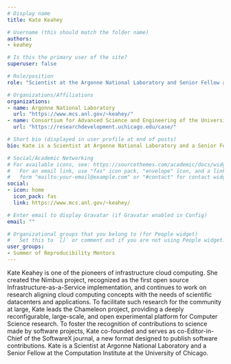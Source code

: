 ```yaml
---
# Display name
title: Kate Keahey

# Username (this should match the folder name)
authors:
- keahey

# Is this the primary user of the site?
superuser: false

# Role/position
role: "Scientist at the Argonne National Laboratory and Senior Fellow at the Computation Institute at the University of Chicago"

# Organizations/Affiliations
organizations:
- name: Argonne National Laboratory
  url: "https://www.mcs.anl.gov/~keahey/"
- name: Consortium for Advanced Science and Engineering of the University of Chicago
  url: "https://researchdevelopment.uchicago.edu/case/"

# Short bio (displayed in user profile at end of posts)
bio: Kate is a Scientist at Argonne National Laboratory and a Senior Fellow at the Computation Institute at the University of Chicago.

# Social/Academic Networking
# For available icons, see: https://sourcethemes.com/academic/docs/widgets/#icons
#   For an email link, use "fas" icon pack, "envelope" icon, and a link in the
#   form "mailto:your-email@example.com" or "#contact" for contact widget.
social:
- icon: home
  icon_pack: fas
  link: https://www.mcs.anl.gov/~keahey/

# Enter email to display Gravatar (if Gravatar enabled in Config)
email: ""

# Organizational groups that you belong to (for People widget)
#   Set this to `[]` or comment out if you are not using People widget.
user_groups:
- Summer of Reproducibility Mentors
---
```

Kate Keahey is one of the pioneers of infrastructure cloud computing.
She created the Nimbus project, recognized as the first open source Infrastructure-as-a-Service implementation, and continues to work on research aligning cloud computing concepts with the needs of scientific datacenters and applications.
To facilitate such research for the community at large, Kate leads the Chameleon project, providing a deeply reconfigurable, large-scale, and open experimental platform for Computer Science research.
To foster the recognition of contributions to science made by software projects, Kate co-founded and serves as co-Editor-in-Chief of the SoftwareX journal, a new format designed to publish software contributions.
Kate is a Scientist at Argonne National Laboratory and a Senior Fellow at the Computation Institute at the University of Chicago.
